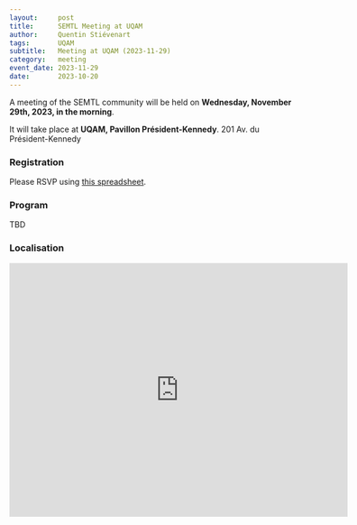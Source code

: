 ```yaml
---
layout:     post
title:      SEMTL Meeting at UQAM
author:     Quentin Stiévenart
tags: 		UQAM
subtitle:  	Meeting at UQAM (2023-11-29)
category:   meeting
event_date: 2023-11-29
date:       2023-10-20
---
```


A meeting of the SEMTL community will be held on **Wednesday, November 29th, 2023, in the morning**. 

It will take place at **UQAM, Pavillon Président-Kennedy**. 201 Av. du Président-Kennedy


### Registration

Please RSVP using [this spreadsheet](https://docs.google.com/spreadsheets/d/1fG5uRQbvPufsGLUAnelnuzTSneUVe6L1RDAD7ZTWeIE/edit?usp=sharing).

### Program
TBD

### Localisation

<iframe src="https://www.google.com/maps/embed?pb=!1m14!1m8!1m3!1d11184.253250836364!2d-73.5686408!3d45.5088041!3m2!1i1024!2i768!4f13.1!3m3!1m2!1s0x4cc91a4ed38de739%3A0xa1f8ad3e0c7a56d2!2sUQAM%20-%20Pavillon%20President-Kennedy!5e0!3m2!1sen!2sca!4v1698073714471!5m2!1sen!2sca" width="600" height="450" style="border:0;" allowfullscreen="" loading="lazy" referrerpolicy="no-referrer-when-downgrade"></iframe>
